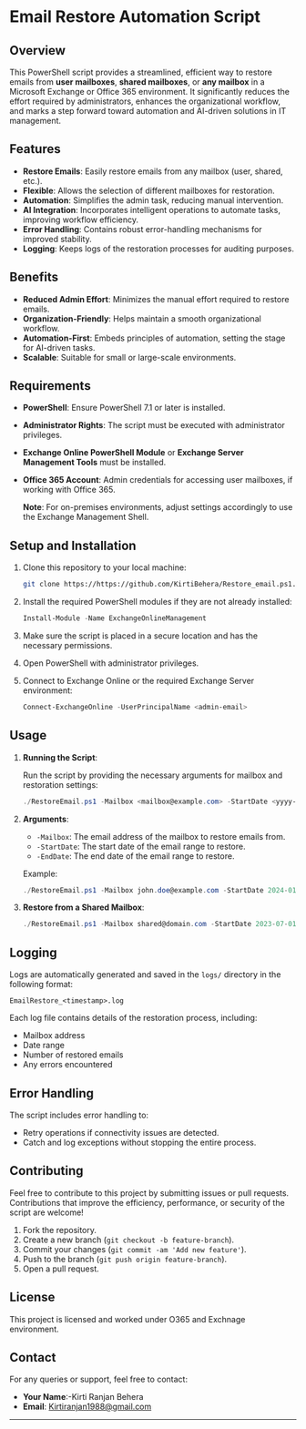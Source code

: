# Email Restore Automation Script

## Overview

This PowerShell script provides a streamlined, efficient way to restore emails from **user mailboxes**, **shared mailboxes**, or **any mailbox** in a Microsoft Exchange or Office 365 environment. It significantly reduces the effort required by administrators, enhances the organizational workflow, and marks a step forward toward automation and AI-driven solutions in IT management.

## Features

- **Restore Emails**: Easily restore emails from any mailbox (user, shared, etc.).
- **Flexible**: Allows the selection of different mailboxes for restoration.
- **Automation**: Simplifies the admin task, reducing manual intervention.
- **AI Integration**: Incorporates intelligent operations to automate tasks, improving workflow efficiency.
- **Error Handling**: Contains robust error-handling mechanisms for improved stability.
- **Logging**: Keeps logs of the restoration processes for auditing purposes.

## Benefits

- **Reduced Admin Effort**: Minimizes the manual effort required to restore emails.
- **Organization-Friendly**: Helps maintain a smooth organizational workflow.
- **Automation-First**: Embeds principles of automation, setting the stage for AI-driven tasks.
- **Scalable**: Suitable for small or large-scale environments.

## Requirements

- **PowerShell**: Ensure PowerShell 7.1 or later is installed.
- **Administrator Rights**: The script must be executed with administrator privileges.
- **Exchange Online PowerShell Module** or **Exchange Server Management Tools** must be installed.
- **Office 365 Account**: Admin credentials for accessing user mailboxes, if working with Office 365.
  
  **Note**: For on-premises environments, adjust settings accordingly to use the Exchange Management Shell.

## Setup and Installation

1. Clone this repository to your local machine:

   ```bash
   git clone https://https://github.com/KirtiBehera/Restore_email.ps1.git
   ```

2. Install the required PowerShell modules if they are not already installed:
   
   ```powershell
   Install-Module -Name ExchangeOnlineManagement
   ```

3. Make sure the script is placed in a secure location and has the necessary permissions.

4. Open PowerShell with administrator privileges.

5. Connect to Exchange Online or the required Exchange Server environment:

   ```powershell
   Connect-ExchangeOnline -UserPrincipalName <admin-email>
   ```

## Usage

1. **Running the Script**:

   Run the script by providing the necessary arguments for mailbox and restoration settings:

   ```powershell
   ./RestoreEmail.ps1 -Mailbox <mailbox@example.com> -StartDate <yyyy-mm-dd> -EndDate <yyyy-mm-dd>
   ```

2. **Arguments**:

   - `-Mailbox`: The email address of the mailbox to restore emails from.
   - `-StartDate`: The start date of the email range to restore.
   - `-EndDate`: The end date of the email range to restore.

   Example:

   ```powershell
   ./RestoreEmail.ps1 -Mailbox john.doe@example.com -StartDate 2024-01-01 -EndDate 2024-02-01
   ```

3. **Restore from a Shared Mailbox**:

   ```powershell
   ./RestoreEmail.ps1 -Mailbox shared@domain.com -StartDate 2023-07-01 -EndDate 2023-08-01
   ```

## Logging

Logs are automatically generated and saved in the `logs/` directory in the following format:

```
EmailRestore_<timestamp>.log
```

Each log file contains details of the restoration process, including:

- Mailbox address
- Date range
- Number of restored emails
- Any errors encountered

## Error Handling

The script includes error handling to:

- Retry operations if connectivity issues are detected.
- Catch and log exceptions without stopping the entire process.

## Contributing

Feel free to contribute to this project by submitting issues or pull requests. Contributions that improve the efficiency, performance, or security of the script are welcome!

1. Fork the repository.
2. Create a new branch (`git checkout -b feature-branch`).
3. Commit your changes (`git commit -am 'Add new feature'`).
4. Push to the branch (`git push origin feature-branch`).
5. Open a pull request.

## License

This project is licensed and worked under O365 and Exchnage environment.

## Contact

For any queries or support, feel free to contact:

- **Your Name**:-Kirti Ranjan Behera
- **Email**: Kirtiranjan1988@gmail.com

---

